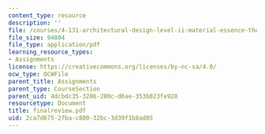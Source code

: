 ```yaml
---
content_type: resource
description: ''
file: /courses/4-131-architectural-design-level-ii-material-essence-the-glass-house-fall-2003/2ca7d6752fbac88032bc3d39f1b8ad05_finalreview.pdf
file_size: 94804
file_type: application/pdf
learning_resource_types:
- Assignments
license: https://creativecommons.org/licenses/by-nc-sa/4.0/
ocw_type: OCWFile
parent_title: Assignments
parent_type: CourseSection
parent_uid: 4dcbdc35-3286-280c-d6ae-353b023fe928
resourcetype: Document
title: finalreview.pdf
uid: 2ca7d675-2fba-c880-32bc-3d39f1b8ad05
---
```

